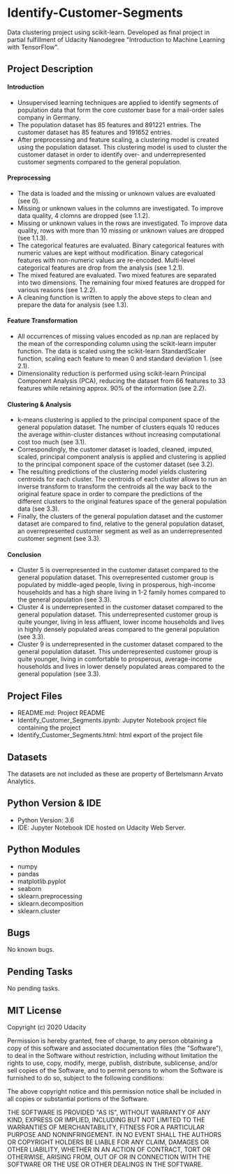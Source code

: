 # Identify-Customer-Segments

Data clustering project using scikit-learn. Developed as final project in partial fulfillment of Udacity Nanodegree "Introduction to Machine Learning with TensorFlow".

## Project Description
#### Introduction
- Unsupervised learning techniques are applied to identify segments of population data that form the core customer base for a mail-order sales company in Germany.
- The population dataset has 85 features and 891221 entries. The customer dataset has 85 features and 191652 entries. 
- After preprocessing and feature scaling, a clustering model is created using the population dataset. This clustering model is used to cluster the customer dataset in order to identify over- and underrepresented customer segments compared to the general population.

#### Preprocessing
- The data is loaded and the missing or unknown values are evaluated (see 0).
- Missing or unknown values in the columns are investigated. To improve data quality, 4 clomns are dropped (see 1.1.2).
- Missing or unknown values in the rows are investigated. To improve data quality, rows with more than 10 missing or unknown values are dropped (see 1.1.3).
- The categorical features are evaluated. Binary categorical features with numeric values are kept without modification. Binary categorical features with non-numeric values are re-encoded. Multi-level categorical features are drop from the analysis (see 1.2.1).
- The mixed featured are evaluated. Two mixed features are separated into two dimensions. The remaining four mixed features are dropped for various reasons (see 1.2.2).
- A cleaning function is written to apply the above steps to clean and prepare the data for analysis (see 1.3).

#### Feature Transformation
- All occurrences of missing values encoded as np.nan are replaced by the mean of the corresponding column using the scikit-learn imputer function. The data is scaled using the scikit-learn StandardScaler function, scaling each feature to mean 0 and standard deviation 1. (see 2.1).
- Dimensionality reduction is performed using scikit-learn Principal Component Analysis (PCA), reducing the dataset from 66 features to 33 features while retaining approx. 90% of the information (see 2.2).

#### Clustering & Analysis
- k-means clustering is applied to the principal component space of the general population dataset. The number of clusters equals 10 reduces the average within-cluster distances without increasing computational cost too much (see 3.1).
- Correspondingly, the customer dataset is loaded, cleaned, imputed, scaled, principal component analysis is applied and clustering is applied to the principal component space of the customer dataset (see 3.2).
- The resulting predictions of the clustering model yields clustering centroids for each cluster. The centroids of each cluster allows to run an inverse transform to transform the centroids all the way back to the original feature space in order to compare the predictions of the different clusters to the original features space of the general population data (see 3.3).
- Finally, the clusters of the general population dataset and the customer dataset are compared to find, relative to the general population dataset, an overrepresented customer segment as well as an underrepresented customer segment (see 3.3).

#### Conclusion
- Cluster 5 is overrepresented in the customer dataset compared to the general population dataset. This overrepresented customer group is populated by middle-aged people, living in prosperous, high-income households and has a high share living in 1-2 family homes compared to the general population (see 3.3).
- Cluster 4 is underrepresented in the customer dataset compared to the general population dataset. This underrepresented customer group is quite younger, living in less affluent, lower income households and lives in highly densely populated areas compared to the general population (see 3.3).
- Cluster 9 is underrepresented in the customer dataset compared to the general population dataset. This underrepresented customer group is quite younger, living in comfortable to prosperous, average-income households and lives in lower densely populated areas compared to the general population (see 3.3).


## Project Files
- README.md: Project README
- Identify_Customer_Segments.ipynb: Jupyter Notebook project file containing the project
- Identify_Customer_Segments.html: html export of the project file


## Datasets
The datasets are not included as these are property of Bertelsmann Arvato Analytics.


## Python Version & IDE
- Python Version: 3.6
- IDE: Jupyter Notebook IDE hosted on Udacity Web Server.


## Python Modules
- numpy
- pandas
- matplotlib.pyplot
- seaborn
- sklearn.preprocessing
- sklearn.decomposition
- sklearn.cluster


## Bugs
No known bugs.


## Pending Tasks
No pending tasks.


## MIT License
Copyright (c) 2020 Udacity

Permission is hereby granted, free of charge, to any person obtaining a copy
of this software and associated documentation files (the "Software"), to deal
in the Software without restriction, including without limitation the rights
to use, copy, modify, merge, publish, distribute, sublicense, and/or sell
copies of the Software, and to permit persons to whom the Software is
furnished to do so, subject to the following conditions:

The above copyright notice and this permission notice shall be included in all
copies or substantial portions of the Software.

THE SOFTWARE IS PROVIDED "AS IS", WITHOUT WARRANTY OF ANY KIND, EXPRESS OR
IMPLIED, INCLUDING BUT NOT LIMITED TO THE WARRANTIES OF MERCHANTABILITY,
FITNESS FOR A PARTICULAR PURPOSE AND NONINFRINGEMENT. IN NO EVENT SHALL THE
AUTHORS OR COPYRIGHT HOLDERS BE LIABLE FOR ANY CLAIM, DAMAGES OR OTHER
LIABILITY, WHETHER IN AN ACTION OF CONTRACT, TORT OR OTHERWISE, ARISING FROM,
OUT OF OR IN CONNECTION WITH THE SOFTWARE OR THE USE OR OTHER DEALINGS IN THE
SOFTWARE.